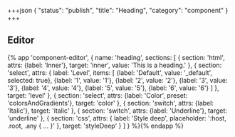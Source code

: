 +++json
{
  "status": "publish",
  "title": "Heading",
  "category": "component"
}
+++

## Editor

{%
  app 'component-editor', {
    name: 'heading',
    sections: [
      {
        section: 'html',
        attrs: {label: 'Inner'},
        target: 'inner',
        value: 'This is a heading.'
      },
      {
        section: 'select',
        attrs: {
          label: 'Level',
          items: [
            {label: 'Default', value: '_default', selected: true},
            {label: '1', value: '1'},
            {label: '2', value: '2'},
            {label: '3', value: '3'},
            {label: '4', value: '4'},
            {label: '5', value: '5'},
            {label: '6', value: '6'}
          ]
        },
        target: 'level'
      },
      {
        section: 'select',
        attrs: {label: 'Color', preset: 'colorsAndGradients'},
        target: 'color'
      },
      {
        section: 'switch',
        attrs: {label: 'Italic'},
        target: 'italic'
      },
      {
        section: 'switch',
        attrs: {label: 'Underline'},
        target: 'underline'
      },
      {
        section: 'css',
        attrs: {
          label: 'Style deep',
          placeholder: ':host, .root, .any { ... }'
        },
        target: 'styleDeep'
      }
    ]
  }
%}{% endapp %}
